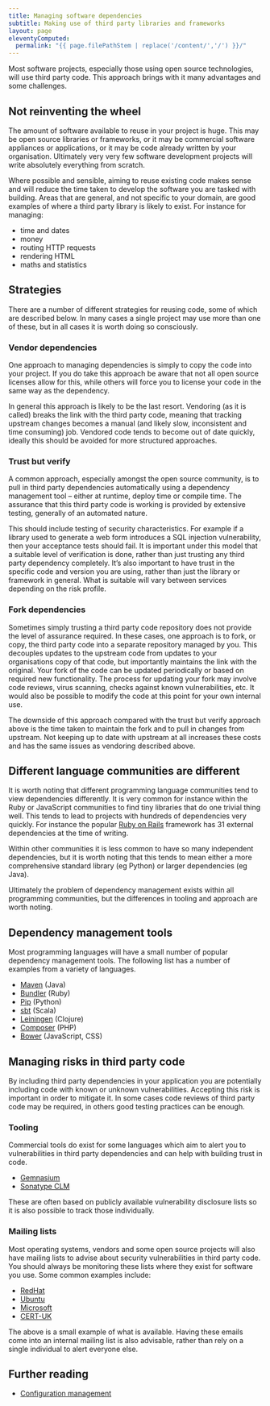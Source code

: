 ```yaml
---
title: Managing software dependencies
subtitle: Making use of third party libraries and frameworks
layout: page
eleventyComputed:
  permalink: "{{ page.filePathStem | replace('/content/','/') }}/"
---
```


Most software projects, especially those using open source technologies, will use third party code. This approach brings with it many advantages and some challenges.

## Not reinventing the wheel

The amount of software available to reuse in your project is huge. This may be open source libraries or frameworks, or it may be commercial software appliances or applications, or it may be code already written by your organisation. Ultimately very very few software development projects will write absolutely everything from scratch.

Where possible and sensible, aiming to reuse existing code makes sense and will reduce the time taken to develop the software you are tasked with building. Areas that are general, and not specific to your domain, are good examples of where a third party library is likely to exist. For instance for managing:

- time and dates
- money
- routing HTTP requests
- rendering HTML
- maths and statistics

## Strategies

There are a number of different strategies for reusing code, some of which are described below. In many cases a single project may use more than one of these, but in all cases it is worth doing so consciously.

### Vendor dependencies

One approach to managing dependencies is simply to copy the code into your project. If you do take this approach be aware that not all open source licenses allow for this, while others will force you to license your code in the same way as the dependency.

In general this approach is likely to be the last resort. Vendoring (as it is called) breaks the link with the third party code, meaning that tracking upstream changes becomes a manual (and likely slow, inconsistent and time consuming) job. Vendored code tends to become out of date quickly, ideally this should be avoided for more structured approaches.

### Trust but verify

A common approach, especially amongst the open source community, is to pull in third party dependencies automatically using a dependency management tool – either at runtime, deploy time or compile time. The assurance that this third party code is working is provided by extensive testing, generally of an automated nature.

This should include testing of security characteristics. For example if a library used to generate a web form introduces a SQL injection vulnerability, then your acceptance tests should fail. It is important under this model that a suitable level of verification is done, rather than just trusting any third party dependency completely. It’s also important to have trust in the specific code and version you are using, rather than just the library or framework in general. What is suitable will vary between services depending on the risk profile.

### Fork dependencies

Sometimes simply trusting a third party code repository does not provide the level of assurance required. In these cases, one approach is to fork, or copy, the third party code into a separate repository managed by you. This decouples updates to the upstream code from updates to your organisations copy of that code, but importantly maintains the link with the original. Your fork of the code can be updated periodically or based on required new functionality. The process for updating your fork may involve code reviews, virus scanning, checks against known vulnerabilities, etc. It would also be possible to modify the code at this point for your own internal use.

The downside of this approach compared with the trust but verify approach above is the time taken to maintain the fork and to pull in changes from upstream. Not keeping up to date with upstream at all increases these costs and has the same issues as vendoring described above.

## Different language communities are different

It is worth noting that different programming language communities tend to view dependencies differently. It is very common for instance within the Ruby or JavaScript communities to find tiny libraries that do one trivial thing well. This tends to lead to projects with hundreds of dependencies very quickly. For instance the popular [Ruby on Rails](http://rubyonrails.org/) framework has 31 external dependencies at the time of writing.

Within other communities it is less common to have so many independent dependencies, but it is worth noting that this tends to mean either a more comprehensive standard library (eg Python) or larger dependencies (eg Java).

Ultimately the problem of dependency management exists within all programming communities, but the differences in tooling and approach are worth noting.

## Dependency management tools

Most programming languages will have a small number of popular dependency management tools. The following list has a number of examples from a variety of languages.

- [Maven](http://maven.apache.org/) (Java)
- [Bundler](http://bundler.io/) (Ruby)
- [Pip](https://pypi.python.org/pypi/pip) (Python)
- [sbt](http://www.scala-sbt.org/) (Scala)
- [Leiningen](http://leiningen.org/) (Clojure)
- [Composer](https://getcomposer.org/) (PHP)
- [Bower](http://bower.io/) (JavaScript, CSS)

## Managing risks in third party code

By including third party dependencies in your application you are potentially including code with known or unknown vulnerabilities. Accepting this risk is important in order to mitigate it. In some cases code reviews of third party code may be required, in others good testing practices can be enough.

### Tooling

Commercial tools do exist for some languages which aim to alert you to vulnerabilities in third party dependencies and can help with building trust in code.

- [Gemnasium](https://gemnasium.com/)
- [Sonatype CLM](http://www.sonatype.com/clm/overview)

These are often based on publicly available vulnerability disclosure lists so it is also possible to track those individually.

### Mailing lists

Most operating systems, vendors and some open source projects will also have mailing lists to advise about security vulnerabilities in third party code. You should always be monitoring these lists where they exist for software you use. Some common examples include:

- [RedHat](https://access.redhat.com/security/updates/advisory/)
- [Ubuntu](https://lists.ubuntu.com/mailman/listinfo/ubuntu-security-announce)
- [Microsoft](https://technet.microsoft.com/en-us/security/dd252948.aspx)
- [CERT-UK](https://www.cert.gov.uk/register-for-alerts/)

The above is a small example of what is available. Having these emails come into an internal mailing list is also advisable, rather than rely on a single individual to alert everyone else.

## Further reading

- [Configuration management](/version-1/guides/configuration-management/)
